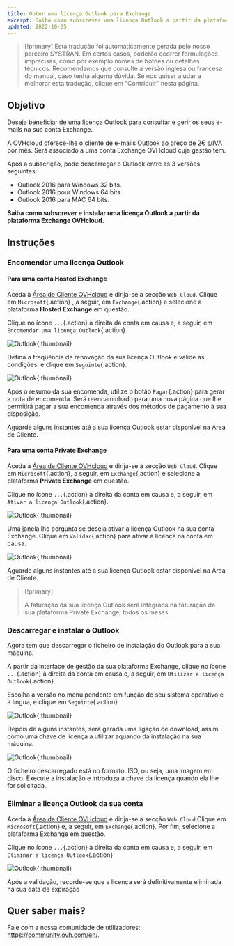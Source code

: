 ```yaml
---
title: Obter uma licença Outlook para Exchange
excerpt: Saiba como subscrever uma licença Outlook a partir da plataforma Exchange OVHcloud e instalar
updated: 2022-10-05
---
```


> [!primary]
> Esta tradução foi automaticamente gerada pelo nosso parceiro SYSTRAN. Em certos casos, poderão ocorrer formulações imprecisas, como por exemplo nomes de botões ou detalhes técnicos. Recomendamos que consulte a versão inglesa ou francesa do manual, caso tenha alguma dúvida. Se nos quiser ajudar a melhorar esta tradução, clique em "Contribuir" nesta página.
>

## Objetivo

Deseja beneficiar de uma licença Outlook para consultar e gerir os seus e-mails na sua conta Exchange.

A OVHcloud oferece-lhe o cliente de e-mails Outlook ao preço de 2€ s/IVA por mês. Será associado a uma conta Exchange OVHcloud cuja gestão tem.

Após a subscrição, pode descarregar o Outlook entre as 3 versões seguintes:

- Outlook 2016 para Windows 32 bits.
- Outlook 2016 pour Windows 64 bits.
- Outlook 2016 para MAC 64 bits.

**Saiba como subscrever e instalar uma licença Outlook a partir da plataforma Exchange OVHcloud.**

## Instruções

### Encomendar uma licença Outlook

#### Para uma conta Hosted Exchange

Aceda à [Área de Cliente OVHcloud](https://www.ovh.com/auth/?action=gotomanager&from=https://www.ovh.pt/&ovhSubsidiary=pt) e dirija-se à secção `Web Cloud`. Clique em `Microsoft`{.action} , a seguir, em `Exchange`{.action} e selecione a plataforma **Hosted Exchange** em questão.

Clique no ícone `...`{.action} à direita da conta em causa e, a seguir, em `Encomendar uma licença Outlook`{.action}.

![Outlook](order-outlook01.png){.thumbnail}

Defina a frequência de renovação da sua licença Outlook e valide as condições. e clique em `Seguinte`{.action}.

![Outlook](order-outlook02.png){.thumbnail}

Após o resumo da sua encomenda, utilize o botão `Pagar`{.action} para gerar a nota de encomenda. Será reencaminhado para uma nova página que lhe permitirá pagar a sua encomenda através dos métodos de pagamento à sua disposição.

Aguarde alguns instantes até a sua licença Outlook estar disponível na Área de Cliente.

#### Para uma conta Private Exchange

Aceda à [Área de Cliente OVHcloud](https://www.ovh.com/auth/?action=gotomanager&from=https://www.ovh.pt/&ovhSubsidiary=pt) e dirija-se à secção `Web Cloud`. Clique em `Microsoft`{.action}, a seguir, em `Exchange`{.action} e selecione a plataforma **Private Exchange** em questão.

Clique no ícone `...`{.action} à direita da conta em causa e, a seguir, em `Ativar a licença Outlook`{.action}.

![Outlook](order-outlook03.png){.thumbnail}

Uma janela lhe pergunta se deseja ativar a licença Outlook na sua conta Exchange. Clique em `Validar`{.action} para ativar a licença na conta em causa.

![Outlook](order-outlook04.png){.thumbnail}

Aguarde alguns instantes até a sua licença Outlook estar disponível na Área de Cliente.

> [!primary]
>
> A faturação da sua licença Outlook será integrada na faturação da sua plataforma Private Exchange, todos os meses.
>

### Descarregar e instalar o Outlook

Agora tem que descarregar o ficheiro de instalação do Outlook para a sua máquina.

A partir da interface de gestão da sua plataforma Exchange, clique no ícone `...`{.action} à direita da conta em causa e, a seguir, em `Utilizar a licença Outlook`{.action}

Escolha a versão no menu pendente em função do seu sistema operativo e a língua, e clique em `Seguinte`{.action}

![Outlook](order-outlook05.png){.thumbnail}

Depois de alguns instantes, será gerada uma ligação de download, assim como uma chave de licença a utilizar aquando da instalação na sua máquina.

![Outlook](order-outlook06.png){.thumbnail}

O ficheiro descarregado está no formato .ISO, ou seja, uma imagem em disco. Execute a instalação e introduza a chave da licença quando ela lhe for solicitada.

### Eliminar a licença Outlook da sua conta

Aceda à [Área de Cliente OVHcloud](https://www.ovh.com/auth/?action=gotomanager&from=https://www.ovh.pt/&ovhSubsidiary=pt) e dirija-se à secção `Web Cloud`.Clique em `Microsoft`{.action} e, a seguir, em `Exchange`{.action}. Por fim, selecione a plataforma Exchange em questão.

Clique no ícone `...`{.action} à direita da conta em causa e, a seguir, em `Eliminar a licença Outlook`{.action}

![Outlook](order-outlook07.png){.thumbnail}

Após a validação, recorde-se que a licença será definitivamente eliminada na sua data de expiração

## Quer saber mais?
 
Fale com a nossa comunidade de utilizadores: <https://community.ovh.com/en/>.
